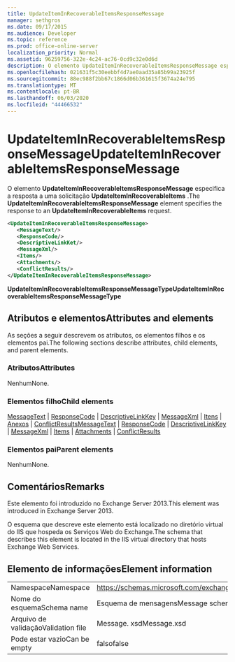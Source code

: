 ```yaml
---
title: UpdateItemInRecoverableItemsResponseMessage
manager: sethgros
ms.date: 09/17/2015
ms.audience: Developer
ms.topic: reference
ms.prod: office-online-server
localization_priority: Normal
ms.assetid: 96259756-322e-4c24-ac76-0cd9c32e0d6d
description: O elemento UpdateItemInRecoverableItemsResponseMessage especifica a resposta a uma solicitação UpdateItemInRecoverableItems.
ms.openlocfilehash: 021631f5c30eebbf4d7ae0aad35a85b99a23925f
ms.sourcegitcommit: 88ec988f2bb67c1866d06b361615f3674a24e795
ms.translationtype: MT
ms.contentlocale: pt-BR
ms.lasthandoff: 06/03/2020
ms.locfileid: "44466532"
---
```

# <a name="updateiteminrecoverableitemsresponsemessage"></a><span data-ttu-id="bab9c-103">UpdateItemInRecoverableItemsResponseMessage</span><span class="sxs-lookup"><span data-stu-id="bab9c-103">UpdateItemInRecoverableItemsResponseMessage</span></span>

<span data-ttu-id="bab9c-104">O elemento **UpdateItemInRecoverableItemsResponseMessage** especifica a resposta a uma solicitação **UpdateItemInRecoverableItems** .</span><span class="sxs-lookup"><span data-stu-id="bab9c-104">The **UpdateItemInRecoverableItemsResponseMessage** element specifies the response to an **UpdateItemInRecoverableItems** request.</span></span> 
  
```XML
<UpdateItemInRecoverableItemsResponseMessage>
   <MessageText/>
   <ResponseCode/>
   <DescriptiveLinkKet/>
   <MessageXml/>
   <Items/>
   <Attachments/>
   <ConflictResults/>
</UpdateItemInRecoverableItemsResponseMessage>
```

 <span data-ttu-id="bab9c-105">**UpdateItemInRecoverableItemsResponseMessageType**</span><span class="sxs-lookup"><span data-stu-id="bab9c-105">**UpdateItemInRecoverableItemsResponseMessageType**</span></span>
## <a name="attributes-and-elements"></a><span data-ttu-id="bab9c-106">Atributos e elementos</span><span class="sxs-lookup"><span data-stu-id="bab9c-106">Attributes and elements</span></span>

<span data-ttu-id="bab9c-107">As seções a seguir descrevem os atributos, os elementos filhos e os elementos pai.</span><span class="sxs-lookup"><span data-stu-id="bab9c-107">The following sections describe attributes, child elements, and parent elements.</span></span>
  
### <a name="attributes"></a><span data-ttu-id="bab9c-108">Atributos</span><span class="sxs-lookup"><span data-stu-id="bab9c-108">Attributes</span></span>

<span data-ttu-id="bab9c-109">Nenhum</span><span class="sxs-lookup"><span data-stu-id="bab9c-109">None.</span></span>
  
### <a name="child-elements"></a><span data-ttu-id="bab9c-110">Elementos filho</span><span class="sxs-lookup"><span data-stu-id="bab9c-110">Child elements</span></span>

<span data-ttu-id="bab9c-111">[MessageText](messagetext.md)  |  [ResponseCode](responsecode.md)  |  [DescriptiveLinkKey](descriptivelinkkey.md)  |  [MessageXml](messagexml.md)  |  [Itens](items.md)  |  [Anexos](attachments-ex15websvcsotherref.md)  |  [ConflictResults](conflictresults.md)</span><span class="sxs-lookup"><span data-stu-id="bab9c-111">[MessageText](messagetext.md) | [ResponseCode](responsecode.md) | [DescriptiveLinkKey](descriptivelinkkey.md) | [MessageXml](messagexml.md) | [Items](items.md) | [Attachments](attachments-ex15websvcsotherref.md) | [ConflictResults](conflictresults.md)</span></span>
  
### <a name="parent-elements"></a><span data-ttu-id="bab9c-112">Elementos pai</span><span class="sxs-lookup"><span data-stu-id="bab9c-112">Parent elements</span></span>

<span data-ttu-id="bab9c-113">Nenhum</span><span class="sxs-lookup"><span data-stu-id="bab9c-113">None.</span></span>
  
## <a name="remarks"></a><span data-ttu-id="bab9c-114">Comentários</span><span class="sxs-lookup"><span data-stu-id="bab9c-114">Remarks</span></span>

<span data-ttu-id="bab9c-115">Este elemento foi introduzido no Exchange Server 2013.</span><span class="sxs-lookup"><span data-stu-id="bab9c-115">This element was introduced in Exchange Server 2013.</span></span>
  
<span data-ttu-id="bab9c-116">O esquema que descreve este elemento está localizado no diretório virtual do IIS que hospeda os Serviços Web do Exchange.</span><span class="sxs-lookup"><span data-stu-id="bab9c-116">The schema that describes this element is located in the IIS virtual directory that hosts Exchange Web Services.</span></span>
  
## <a name="element-information"></a><span data-ttu-id="bab9c-117">Elemento de informações</span><span class="sxs-lookup"><span data-stu-id="bab9c-117">Element information</span></span>

|||
|:-----|:-----|
|<span data-ttu-id="bab9c-118">Namespace</span><span class="sxs-lookup"><span data-stu-id="bab9c-118">Namespace</span></span>  <br/> |https://schemas.microsoft.com/exchange/services/2006/message  <br/> |
|<span data-ttu-id="bab9c-119">Nome do esquema</span><span class="sxs-lookup"><span data-stu-id="bab9c-119">Schema name</span></span>  <br/> |<span data-ttu-id="bab9c-120">Esquema de mensagens</span><span class="sxs-lookup"><span data-stu-id="bab9c-120">Message schema</span></span>  <br/> |
|<span data-ttu-id="bab9c-121">Arquivo de validação</span><span class="sxs-lookup"><span data-stu-id="bab9c-121">Validation file</span></span>  <br/> |<span data-ttu-id="bab9c-122">Message. xsd</span><span class="sxs-lookup"><span data-stu-id="bab9c-122">Message.xsd</span></span>  <br/> |
|<span data-ttu-id="bab9c-123">Pode estar vazio</span><span class="sxs-lookup"><span data-stu-id="bab9c-123">Can be empty</span></span>  <br/> |<span data-ttu-id="bab9c-124">falso</span><span class="sxs-lookup"><span data-stu-id="bab9c-124">false</span></span>  <br/> |
   

